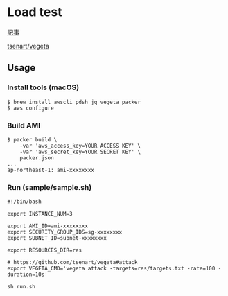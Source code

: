 # Load test

[記事](http://sambaiz.net/article/43)

[tsenart/vegeta](https://github.com/tsenart/vegeta)

## Usage

### Install tools (macOS)

```
$ brew install awscli pdsh jq vegeta packer
$ aws configure
```

### Build AMI

```
$ packer build \
    -var 'aws_access_key=YOUR ACCESS KEY' \
    -var 'aws_secret_key=YOUR SECRET KEY' \
    packer.json
...
ap-northeast-1: ami-xxxxxxxx
```

### Run (sample/sample.sh)

```
#!/bin/bash

export INSTANCE_NUM=3

export AMI_ID=ami-xxxxxxxx
export SECURITY_GROUP_IDS=sg-xxxxxxxx
export SUBNET_ID=subnet-xxxxxxxx

export RESOURCES_DIR=res

# https://github.com/tsenart/vegeta#attack
export VEGETA_CMD='vegeta attack -targets=res/targets.txt -rate=100 -duration=10s'

sh run.sh 
```

